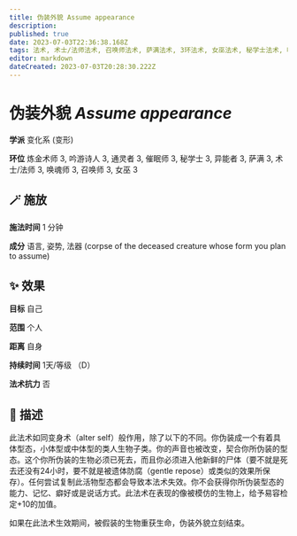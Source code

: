 ```yaml
---
title: 伪装外貌 Assume appearance
description: 
published: true
date: 2023-07-03T22:36:38.168Z
tags: 法术, 术士/法师法术, 召唤师法术, 萨满法术, 3环法术, 女巫法术, 秘学士法术, 吟游诗人法术, 变化系, 炼金术师法术, 异能者法术, 催眠师法术, 通灵者法术, 唤魂师法术, 变形
editor: markdown
dateCreated: 2023-07-03T20:28:30.222Z
---
```


# **伪装外貌** *Assume appearance*

**学派** 变化系 (变形) 

**环位** 炼金术师 3, 吟游诗人 3, 通灵者 3, 催眠师 3, 秘学士 3, 异能者 3, 萨满 3, 术士/法师 3, 唤魂师 3, 召唤师 3, 女巫 3

## 🪄 施放

**施法时间** 1 分钟

**成分** 语言, 姿势, 法器 (corpse of the deceased creature whose form you plan to assume)

## ✨ 效果 

**目标** 自己 

**范围** 个人

**距离** 自身  

**持续时间** 1天/等级 （D） 

**法术抗力** 否

## 📖 描述

此法术如同变身术（alter self）般作用，除了以下的不同。你伪装成一个有着具体型态，小体型或中体型的类人生物子类。你的声音也被改变，契合你所伪装的型态。这个你所伪装的生物必须已死去，而且你必须进入他新鲜的尸体（要不就是死去还没有24小时，要不就是被遗体防腐（gentle repose）或类似的效果所保存）。任何尝试复制此活物型态都会导致本法术失效。你不会获得你所伪装型态的能力、记忆、癖好或是说话方式。此法术在表现的像被模仿的生物上，给予易容检定+10的加值。

如果在此法术生效期间，被假装的生物重获生命，伪装外貌立刻结束。
    